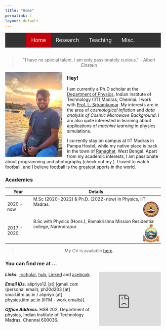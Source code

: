```yaml
---
title: "Home"
permalink: /
layout: default
---
```


<style>
    
/* Add a black background color to the top navigation */
.topnav {
  background-color: #333;
  overflow: hidden;
  display:flex;
  justify-content:center;
}

/* Style the links inside the navigation bar */
.topnav a {
  float: left;
  color: #f2f2f2;
  text-align: center;
  padding: 14px 16px;
  text-decoration: none;
  font-size: 17px;
}

/* Change the color of links on hover */
.topnav a:hover {
  background-color: #ddd;
  color: black;
}

/* Add a color to the active/current link */
.topnav a.active {
  background-color: #c4000a;
  color: white;
}

</style>
<div class="topnav">
<div>
  <a class="active" href="index.html">Home</a>
  <a href="res_pub_conf.html">Research</a>
  <a href="teaching.html">Teaching</a>
  <a href="misc.html">Misc.</a>
</div>
</div>
<br>

> <div align="center"> <p> "I have no special talent. I am only passionately curious." - Albert Einstein </p> </div>

<img style="float: left; padding-right: 15px; padding-bottom: 1px;" src="img/dp.jpeg" alt="dp" width="185"/>

### Hey!

I am currently a Ph.D scholar at the [Department of Physics](https://physics.iitm.ac.in), Indian Institute of Technology (IIT) Madras, Chennai. I work with [Prof. L. Sriramkumar]([https://physics.iitm.ac.in/~sriram/index.html]). My interests are in the area of *cosmological inflation* and *data analysis of Cosmic Microwave Background*. I am also quite interested in learning about applications of *machine learning* in physics simulations.

I currently stay on campus at IIT Madras in Pampa Hostel, while my native place is back in the town of [Ranaghat]([https://en.wikipedia.org/wiki/Ranaghat]), West Bengal. Apart from my academic interests, I am passionate about programming and photography (check out my [<i class="fa fa-instagram fa-lg"></i>]). I loved to watch football, and I believe football is the greatest sports in the world.

### Academics

| Year | Details |
| --- | --- |
| 2020 - now | M.Sc (2020-2022) & Ph.D. (2022-now) in Physics, IIT Madras. <img style="float: right;" src="img/iitm.png" alt="dp" width="50" height="50"/> |
| 2017 - 2020 | B.Sc with Physics (Hons.), Ramakrishna Mission Residential college, Narendrapur. <img style="float: right;" src="img/Emblem-Ramakrishna-Mission-Transparent.png" alt="dp" width="50" height="60"/>|

> <div align="center"> <p> My CV is available <a href="https://drive.google.com/file/d/1pDmqyZtTw7QiOCLzVDtpZioT9_SFtdWR/view?usp=sharing)">here</a>.</p></div>

### You can find me at ...

<iframe src="https://www.google.com/maps/place/Department+Of+Physics,+Indian+Institute+Of+Technology+Madras/@12.9889372,80.2322199,15z/data=!4m2!3m1!1s0x0:0x72ac64139aeaf118?sa=X&ved=2ahUKEwjwvMz06ImEAxX3SGwGHYUSBroQ_BJ6BAhcEAA" width="200" height="175" style="float: right; border:0; padding-left: 10px; padding-bottom: 5px;" allowfullscreen="" loading="lazy"></iframe>

<link rel="stylesheet" href="https://cdnjs.cloudflare.com/ajax/libs/font-awesome/4.7.0/css/font-awesome.min.css">

***Links.*** [<i class="fa fa-google fa-lg"></i>-scholar], [<i class="fa fa-git fa-lg"></i>hub], [Linked<i class="fa fa-linkedin fa-lg"></i>] and [<i class="fa fa-facebook-f fa-lg"></i>acebook].

***Email IDs.*** alipriyo12 [at] [gmail.com (personal email); ph20d203 [at] smail.iitm.ac.in / alipriyo [at] physics.iitm.ac.in (IITM - work emails)].

***Office Address.*** HSB 202, Department of physics, Indian Institute of Technology Madras, Chennai 600036.

[<i class="fa fa-google fa-lg"></i>-scholar]: https://scholar.google.com/citations?hl=en&view_op=list_works&alert_preview_top_rm=2&authuser=2&gmla=AJsN-F6rWGoE7sGF-2nr8CLDhXm_38Ftp_fxX0X6ieV4zVOmsXvQaDZkf6P2HSbFReOJ4TNweS9QakTMbQz0h0yQ-0dhqCcDUmkL28jKTIbk-G91L3hjPyE&user=2OR7h7kAAAAJ

[<i class="fa fa-git fa-lg"></i>hub]: https://github.com/dhrubajyoti98

[Linked<i class="fa fa-linkedin fa-lg"></i>]: https://www.linkedin.com/in/dhrubajyoti-biswas/

[<i class="fa fa-instagram fa-lg"></i>]: https://www.instagram.com/alarte__ascendare/?next=%2F

[<i class="fa fa-youtube fa-lg"></i>]: https://www.youtube.com/c/DhrubajyotiBiswas2k14

[<i class="fa fa-facebook-f fa-lg"></i>acebook]: https://www.facebook.com/alipriyo.hoory
